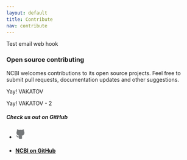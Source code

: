 ```yaml
---
layout: default
title: Contribute
nav: contribute
---
```


Test email web hook

### Open source contributing

NCBI welcomes contributions to its open source projects.  Feel free to 
submit pull requests, documentation updates and other suggestions.

Yay! VAKATOV

Yay! VAKATOV - 2

##### Check us out on GitHub

<ul class="repo-list no-padding">
  <li class="list-icon">
    <p class="image-wrap">
      <img src="static/img/octocat.png" width="25px" title="Github">
    </p>
  </li>
  <li>
    <a href="https://github.com/ncbi/">
      <h4>NCBI on GitHub</h4>
    </a>
  </li>
</ul>
<body id="contribute"></body>
